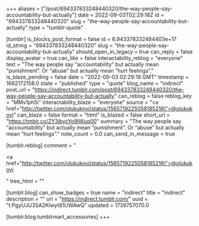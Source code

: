 +++
aliases = ["/post/694337833248440320/the-way-people-say-accountability-but-actually"]
date = 2022-09-03T02:29:18Z
id = "694337833248440320"
slug = "the-way-people-say-accountability-but-actually"
type = "tumblr-quote"

[tumblr]
is_blocks_post_format = false
id = 6.943378332484403e+17
id_string = "694337833248440320"
slug = "the-way-people-say-accountability-but-actually"
should_open_in_legacy = true
can_reply = false
display_avatar = true
can_like = false
interactability_reblog = "everyone"
text = "The way people say “accountability” but actually mean “punishment”. Or “abuse” but actually mean “hurt feelings”."
is_blaze_pending = false
date = "2022-09-03 02:29:18 GMT"
timestamp = 1662172158.0
state = "published"
type = "quote"
blog_name = "indirect"
post_url = "https://indirect.tumblr.com/post/694337833248440320/the-way-people-say-accountability-but-actually"
can_reblog = false
reblog_key = "MMv1ph5i"
interactability_blaze = "everyone"
source = "<a href=\"http://twitter.com/olukukoyi/status/1565719225058185216\">@olukukoyi</a>"
can_blaze = false
format = "html"
is_blazed = false
short_url = "https://tmblr.co/ZY3jbycYo9IWuq00"
summary = "The way people say “accountability” but actually mean “punishment”. Or “abuse” but actually mean “hurt feelings”."
note_count = 0.0
can_send_in_message = true

[tumblr.reblog]
comment = "<p><a href=\"http://twitter.com/olukukoyi/status/1565719225058185216\">@olukukoyi</a></p>"
tree_html = ""

[tumblr.blog]
can_show_badges = true
name = "indirect"
title = "indirect"
description = ""
url = "https://indirect.tumblr.com/"
uuid = "t:PgyUJU3SA2Klwyt81UWAwQ"
updated = 1739757070.0

[tumblr.blog.tumblrmart_accessories]
+++
